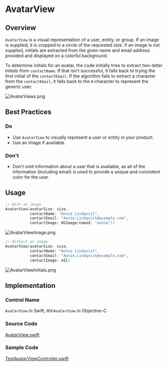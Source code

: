# AvatarView

## Overview
`AvatarView` is a visual representation of a user, entity, or group. If an image is supplied, it is cropped to a circle of the requested size. If an image is not supplied, initials are extracted from the given name and email address provided and displayed on a colorful background.

To determine initials for an avatar, the code initially tries to extract two-letter initials from `contactName`. If that isn't successful, it falls back to trying the first initial of the `contactEmail`. If the algorithm fails to extract a character from the `contactEmail`, it falls back to the `#` character to represent the generic user.

![AvatarViews.png](.attachments/AvatarViews.png)

## Best Practices
### Do
- Use `AvatarView` to visually represent a user or entity in your product.
- Use an image if available.

### Don't
- Don't omit information about a user that is available, as all of the information (including email) is used to provide a unique and consistent color for the user.

## Usage
```Swift
// With an image
AvatarView(avatarSize: size,
           contactName: "Annie Lindqvist",
           contactEmail: "Annie.Lindqvist@example.com",
           contactImage: NSImage(named: "annie"))
```
![AvatarViewImage.png](.attachments/AvatarViewImage.png)

```Swift
// Without an image
AvatarView(avatarSize: size,
           contactName: "Annie Lindqvist",
           contactEmail: "Annie.Lindqvist@example.com",
           contactImage: nil)
```
![AvatarViewInitials.png](.attachments/AvatarViewInitials.png)

## Implementation
### Control Name
`AvatarView` in Swift, `MSFAvatarView` in Objective-C
### Source Code
[AvatarView.swift](https://github.com/microsoft/fluentui-apple/blob/main/macos/FluentUI/AvatarView.swift)
### Sample Code
[TestAvatarViewController.swift](https://github.com/microsoft/fluentui-apple/blob/main/macos/FluentUITestApp/TestAvatarViewController.swift)
